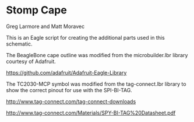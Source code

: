 Stomp Cape
=======

Greg Larmore and Matt Moravec


This is an Eagle script for creating the additional parts used in this schematic.


The BeagleBone cape outline was modified from the microbuilder.lbr library courtesy of Adafruit.

https://github.com/adafruit/Adafruit-Eagle-Library


The TC2030-MCP symbol was modified from the tag-connect.lbr library to show the correct pinout for use with the SPI-BI-TAG.

http://www.tag-connect.com/tag-connect-downloads

http://www.tag-connect.com/Materials/SPY-BI-TAG%20Datasheet.pdf


